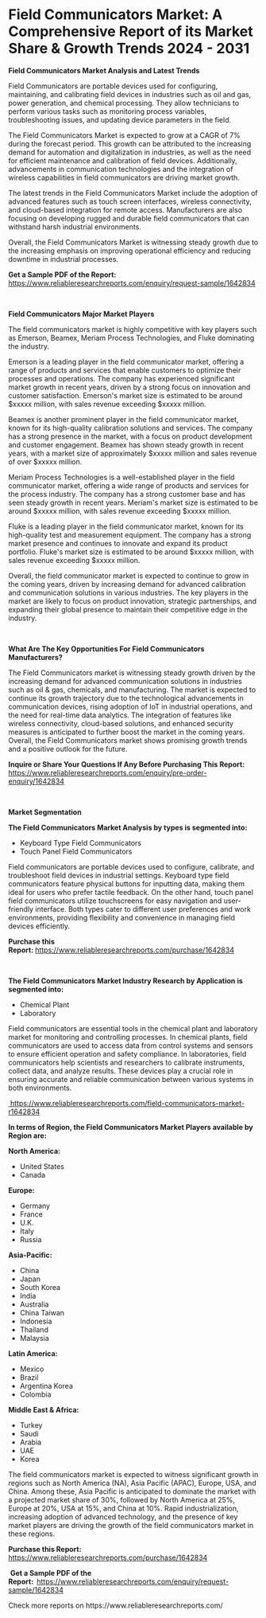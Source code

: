 <p><h1>Field Communicators Market: A Comprehensive Report of its Market Share & Growth Trends 2024 - 2031</h1></p><p><strong>Field Communicators Market Analysis and Latest Trends</strong></p>
<p><p>Field Communicators are portable devices used for configuring, maintaining, and calibrating field devices in industries such as oil and gas, power generation, and chemical processing. They allow technicians to perform various tasks such as monitoring process variables, troubleshooting issues, and updating device parameters in the field.</p><p>The Field Communicators Market is expected to grow at a CAGR of 7% during the forecast period. This growth can be attributed to the increasing demand for automation and digitalization in industries, as well as the need for efficient maintenance and calibration of field devices. Additionally, advancements in communication technologies and the integration of wireless capabilities in field communicators are driving market growth.</p><p>The latest trends in the Field Communicators Market include the adoption of advanced features such as touch screen interfaces, wireless connectivity, and cloud-based integration for remote access. Manufacturers are also focusing on developing rugged and durable field communicators that can withstand harsh industrial environments.</p><p>Overall, the Field Communicators Market is witnessing steady growth due to the increasing emphasis on improving operational efficiency and reducing downtime in industrial processes.</p></p>
<p><strong>Get a Sample PDF of the Report:&nbsp;</strong> <a href="https://www.reliableresearchreports.com/enquiry/request-sample/1642834">https://www.reliableresearchreports.com/enquiry/request-sample/1642834</a></p>
<p>&nbsp;</p>
<p><strong>Field Communicators Major Market Players</strong></p>
<p><p>The field communicators market is highly competitive with key players such as Emerson, Beamex, Meriam Process Technologies, and Fluke dominating the industry. </p><p>Emerson is a leading player in the field communicator market, offering a range of products and services that enable customers to optimize their processes and operations. The company has experienced significant market growth in recent years, driven by a strong focus on innovation and customer satisfaction. Emerson's market size is estimated to be around $xxxxx million, with sales revenue exceeding $xxxxx million.</p><p>Beamex is another prominent player in the field communicator market, known for its high-quality calibration solutions and services. The company has a strong presence in the market, with a focus on product development and customer engagement. Beamex has shown steady growth in recent years, with a market size of approximately $xxxxx million and sales revenue of over $xxxxx million.</p><p>Meriam Process Technologies is a well-established player in the field communicator market, offering a wide range of products and services for the process industry. The company has a strong customer base and has seen steady growth in recent years. Meriam's market size is estimated to be around $xxxxx million, with sales revenue exceeding $xxxxx million.</p><p>Fluke is a leading player in the field communicator market, known for its high-quality test and measurement equipment. The company has a strong market presence and continues to innovate and expand its product portfolio. Fluke's market size is estimated to be around $xxxxx million, with sales revenue exceeding $xxxxx million.</p><p>Overall, the field communicator market is expected to continue to grow in the coming years, driven by increasing demand for advanced calibration and communication solutions in various industries. The key players in the market are likely to focus on product innovation, strategic partnerships, and expanding their global presence to maintain their competitive edge in the industry.</p></p>
<p>&nbsp;</p>
<p><strong>What Are The Key Opportunities For Field Communicators Manufacturers?</strong></p>
<p><p>The Field Communicators market is witnessing steady growth driven by the increasing demand for advanced communication solutions in industries such as oil & gas, chemicals, and manufacturing. The market is expected to continue its growth trajectory due to the technological advancements in communication devices, rising adoption of IoT in industrial operations, and the need for real-time data analytics. The integration of features like wireless connectivity, cloud-based solutions, and enhanced security measures is anticipated to further boost the market in the coming years. Overall, the Field Communicators market shows promising growth trends and a positive outlook for the future.</p></p>
<p><strong>Inquire or Share Your Questions If Any Before Purchasing This Report:</strong> <a href="https://www.reliableresearchreports.com/enquiry/pre-order-enquiry/1642834">https://www.reliableresearchreports.com/enquiry/pre-order-enquiry/1642834</a></p>
<p>&nbsp;</p>
<p><strong>Market Segmentation</strong></p>
<p><strong>The Field Communicators Market Analysis by types is segmented into:</strong></p>
<p><ul><li>Keyboard Type Field Communicators</li><li>Touch Panel Field Communicators</li></ul></p>
<p><p>Field communicators are portable devices used to configure, calibrate, and troubleshoot field devices in industrial settings. Keyboard type field communicators feature physical buttons for inputting data, making them ideal for users who prefer tactile feedback. On the other hand, touch panel field communicators utilize touchscreens for easy navigation and user-friendly interface. Both types cater to different user preferences and work environments, providing flexibility and convenience in managing field devices efficiently.</p></p>
<p><strong>Purchase this Report:&nbsp;</strong><a href="https://www.reliableresearchreports.com/purchase/1642834">https://www.reliableresearchreports.com/purchase/1642834</a></p>
<p>&nbsp;</p>
<p><strong>The Field Communicators Market Industry Research by Application is segmented into:</strong></p>
<p><ul><li>Chemical Plant</li><li>Laboratory</li></ul></p>
<p><p>Field communicators are essential tools in the chemical plant and laboratory market for monitoring and controlling processes. In chemical plants, field communicators are used to access data from control systems and sensors to ensure efficient operation and safety compliance. In laboratories, field communicators help scientists and researchers to calibrate instruments, collect data, and analyze results. These devices play a crucial role in ensuring accurate and reliable communication between various systems in both environments.</p></p>
<p><a href="https://www.reliableresearchreports.com/field-communicators-market-r1642834">&nbsp;https://www.reliableresearchreports.com/field-communicators-market-r1642834</a></p>
<p><strong>In terms of Region, the Field Communicators Market Players available by Region are:</strong></p>
<p>
    <p> <strong> North America: </strong>
        <ul>
            <li>United States</li>
            <li>Canada</li>
        </ul>
        </p> 
    <p> <strong> Europe: </strong>
        <ul>
            <li>Germany</li>
            <li>France</li>
            <li>U.K.</li>
            <li>Italy</li>
            <li>Russia</li>
        </ul>
        </p> 
    <p> <strong> Asia-Pacific: </strong>
        <ul>
            <li>China</li>
            <li>Japan</li>
            <li>South Korea</li>
            <li>India</li>
            <li>Australia</li>
            <li>China Taiwan</li>
            <li>Indonesia</li>
            <li>Thailand</li>
            <li>Malaysia</li>
        </ul>
        </p> 
    <p> <strong> Latin America: </strong>
        <ul>
            <li>Mexico</li>
            <li>Brazil</li>
            <li>Argentina Korea</li>
            <li>Colombia</li>
        </ul>
        </p> 
    <p> <strong> Middle East & Africa: </strong>
        <ul>
            <li>Turkey</li>
            <li>Saudi</li>
            <li>Arabia</li>
            <li>UAE</li>
            <li>Korea</li>
        </ul>
    </p>
    </p>
<p><p>The field communicators market is expected to witness significant growth in regions such as North America (NA), Asia Pacific (APAC), Europe, USA, and China. Among these, Asia Pacific is anticipated to dominate the market with a projected market share of 30%, followed by North America at 25%, Europe at 20%, USA at 15%, and China at 10%. Rapid industrialization, increasing adoption of advanced technology, and the presence of key market players are driving the growth of the field communicators market in these regions.</p></p>
<p><strong>Purchase this Report: </strong><a href="https://www.reliableresearchreports.com/purchase/1642834">https://www.reliableresearchreports.com/purchase/1642834</a></p>
<p>&nbsp;<strong>Get a Sample PDF of the Report:&nbsp;&nbsp;</strong><a href="https://www.reliableresearchreports.com/enquiry/request-sample/1642834">https://www.reliableresearchreports.com/enquiry/request-sample/1642834</a></p>
<p><strong></strong></p>
<p>Check more reports on https://www.reliableresearchreports.com/</p>